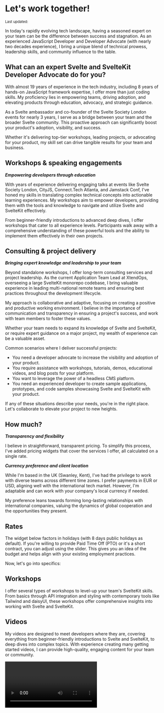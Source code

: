 <script>
 import {
    DateDistance as DD, 
    DateUpdated, 
    Small, 
  } from '$lib/components'
 import {
    BlogPost,
    Rate,
    Video,
    Workshop
  } from '../src/routes/lets-work-together'
</script>

# Let's work together!

<Small>
  Last updated: <DateUpdated date='2024-09-22' small='true' />
</Small>

In today's rapidly evolving tech landscape, having a seasoned expert
on your team can be the difference between success and stagnation. As
an experienced JavaScript Developer and Developer Advocate (with
nearly two decades experience), I bring a unique blend of technical
prowess, leadership skills, and community influence to the table.

## What can an expert Svelte and SvelteKit Developer Advocate do for you?

With almost 19 years of experience in the tech industry, including 8
years of hands-on JavaScript framework expertise, I offer more than
just coding skills. My proficiency lies in empowering teams, driving
adoption, and elevating products through education, advocacy, and
strategic guidance.

As a Svelte ambassador and co-founder of the Svelte Society London
events for nearly 3 years, I serve as a bridge between your team and
the broader Svelte community. This proactive approach can
significantly boost your product's adoption, visibility, and success.

Whether it's delivering top-tier workshops, leading projects, or
advocating for your product, my skill set can drive tangible results
for your team and business.

## Workshops & speaking engagements

_**Empowering developers through education**_

With years of experience delivering engaging talks at events like
Svelte Society London, CityJS, Connect.Tech Atlanta, and Jamstack
Conf, I've honed my skills in translating complex technical concepts
into actionable learning experiences. My workshops aim to empower
developers, providing them with the tools and knowledge to navigate
and utilize Svelte and SvelteKit effectively.

From beginner-friendly introductions to advanced deep dives, I offer
workshops that cater to all experience levels. Participants walk away
with a comprehensive understanding of these powerful tools and the
ability to implement them effectively in their own projects.

## Consulting & project delivery

_**Bringing expert knowledge and leadership to your team**_

Beyond standalone workshops, I offer long-term consulting services and
project leadership. As the current Application Team Lead at XtendOps,
overseeing a large SvelteKit monorepo codebase, I bring valuable
experience in leading multi-national remote teams and ensuring best
practices throughout the development lifecycle.

My approach is collaborative and adaptive, focusing on creating a
positive and productive working environment. I believe in the
importance of communication and transparency in ensuring a project's
success, and work with team members to foster these values.

Whether your team needs to expand its knowledge of Svelte and
SvelteKit, or require expert guidance on a major project, my wealth of
experience can be a valuable asset.

Common scenarios where I deliver successful projects:

- You need a developer advocate to increase the visibility and
  adoption of your product.
- You require assistance with workshops, tutorials, demos, educational
  videos, and blog posts for your platform.
- You want to leverage the power of a headless CMS platform.
- You need an experienced developer to create sample applications,
  prototypes, and code samples showcasing Svelte and SvelteKit with
  your product.

If any of these situations describe your needs, you're in the right
place. Let's collaborate to elevate your project to new heights.

## How much?

_**Transparency and flexibility**_

I believe in straightforward, transparent pricing. To simplify this
process, I've added pricing widgets that cover the services I offer,
all calculated on a single rate.

_**Currency preference and client location**_

While I'm based in the UK (Swanley, Kent), I've had the privilege to
work with diverse teams across different time zones. I prefer payments
in EUR or USD, aligning well with the international tech market.
However, I'm adaptable and can work with your company's local currency
if needed.

My preference leans towards forming long-lasting relationships with
international companies, valuing the dynamics of global cooperation
and the opportunities they present.

## Rates

The widget below factors in holidays (with 8 days public holidays as
default). If you're willing to provide Paid Time Off (PTO) or it's a
short contract, you can adjust using the slider. This gives you an
idea of the budget and helps align with your existing employment
practices.

<Rate />

Now, let's go into specifics:

## Workshops

I offer several types of workshops to level-up your team's SvelteKit
skills. From basics through API integration and styling with
contemporary tools like Tailwind and daisyUI, these workshops offer
comprehensive insights into working with Svelte and SvelteKit.

<Workshop />

## Videos

My videos are designed to meet developers where they are, covering
everything from beginner-friendly introductions to Svelte and
SvelteKit, to deep dives into complex topics. With experience creating
many getting started videos, I can provide high-quality, engaging
content for your team or community.

<Video />

## Blog Posts

My blog posts serve as go-to resources for both beginner and seasoned
developers in the Svelte and SvelteKit space. Covering topics from
basic concepts to advanced techniques, each post is designed to offer
actionable insights and solutions. With a proven track record of
content creation and examples of such content on
[scottspence.com](https://scottspence.com) with over 30k monthly
visitors, I deliver valuable written content for your audience.

<BlogPost />

Whether you're interested in a single service or a comprehensive
package, my aim is to provide the best value at a fair, transparent
price. If you have any questions or need further clarification, please
don't hesitate to [reach out]. I'm here to help.

## Why hire me?

With <DD date='2018-03-14' /> years of experience in the tech
industry, including <DD date='2016-06-15' /> years of hands-on
JavaScript, HTML, and CSS experience, I bring a robust skill set and
passion for technology to the table.

## My background

I have a previous experience of 10+ years as a senior-level Analyst
Developer specialising in Microsoft Office automation for large
financial organisations.

Based in the UK, I have been a part of several successful projects for
start-ups, medium to large businesses, and international brands.

## My skills

I develop solutions using modern tooling and processes, leveraging
JavaScript, HTML, CSS, and frameworks like Svelte and React. My
expertise extends to:

- Team leadership and project management
- Developer advocacy and community building
- Content creation (blog posts, videos, workshops)
- GraphQL and headless CMS integration
- CI/CD optimization
- PWA development
- Agile methodologies

I'm a good communicator, reliable, autonomous, pragmatic, and happy to
project manage myself and/or a wider team.

I want to partner with you on your project for the long term. From
planning, through development, go-live, and further improvements, I'm
committed to your success.

Ready to start a project together?

[Get in touch] to tell me more about your needs and how we can
collaborate to achieve your goals.

<!-- Links -->

[get in touch]: /contact
[reach out]: /contact
